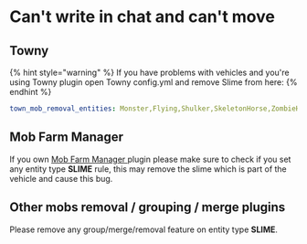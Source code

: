 # Can't write in chat and can't move

## Towny

{% hint style="warning" %}
If you have problems with vehicles and you're using Towny plugin open Towny config.yml and remove Slime from here:
{% endhint %}

```yaml
town_mob_removal_entities: Monster,Flying,Shulker,SkeletonHorse,ZombieHorse
```

## Mob Farm Manager

If you own [Mob Farm Manager ](https://www.spigotmc.org/resources/mob-farm-manager-supports-1-7-10-up-to-1-16-hopper-support.15127/)plugin please make sure to check if you set any entity type **SLIME** rule, this may remove the slime which is part of the vehicle and cause this bug.

## Other mobs removal / grouping / merge plugins

Please remove any group/merge/removal feature on entity type **SLIME**.

